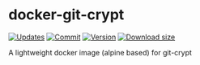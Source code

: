 # docker-git-crypt

[![Updates](https://pyup.io/repos/github/apihackers/docker-git-crypt/shield.svg)](https://pyup.io/repos/github/apihackers/docker-git-crypt/) [![Commit](https://images.microbadger.com/badges/commit/apihackers/git-crypt.svg)](https://microbadger.com/images/apihackers/git-crypt) [![Version](https://images.microbadger.com/badges/version/apihackers/git-crypt.svg)](https://microbadger.com/images/apihackers/git-crypt) [![Download size](https://images.microbadger.com/badges/image/apihackers/git-crypt.svg)](https://microbadger.com/images/apihackers/git-crypt)

A lightweight docker image (alpine based) for git-crypt
